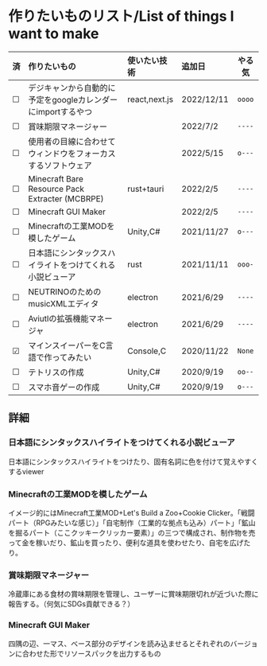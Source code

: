 # 作りたいものリスト/List of things I want to make

| 済       | 作りたいもの                                                 | 使いたい技術  | 追加日     | やる気 |
| :------- | :----------------------------------------------------------- | :------------ | :--------- | :----: |
| &#9744;  | デジキャンから自動的に予定をgoogleカレンダーにimportするやつ | react,next.js | 2022/12/11 | `oooo` |
| &#9744;  | 賞味期限マネージャー                                         |               | 2022/7/2   | `----` |
| &#9744;  | 使用者の目線に合わせてウィンドウをフォーカスするソフトウェア |               | 2022/5/15  | `o---` |
| &#9744;  | Minecraft Bare Resource Pack Extracter (MCBRPE)              | rust+tauri    | 2022/2/5   | `----` |
| &#9744;  | Minecraft GUI Maker                                          |               | 2022/2/5   | `----` |
| &#9744;  | Minecraftの工業MODを模したゲーム                             | Unity,C#      | 2021/11/27 | `o---` |
| &#9744;  | 日本語にシンタックスハイライトをつけてくれる小説ビューア     | rust          | 2021/11/11 | `ooo-` |
| &#9744;  | NEUTRINOのためのmusicXMLエディタ                             | electron      | 2021/6/29  | `----` |
| &#9744;  | Aviutlの拡張機能マネージャ                                   | electron      | 2021/6/29  | `----` |
| &#x2611; | マインスイーパーをC言語で作ってみたい                        | Console,C     | 2020/11/22 | `None` |
| &#9744;  | テトリスの作成                                               | Unity,C#      | 2020/9/19  | `oo--` |
| &#9744;  | スマホ音ゲーの作成                                           | Unity,C#      | 2020/9/19  | `o---` |

## 詳細
### 日本語にシンタックスハイライトをつけてくれる小説ビューア
日本語にシンタックスハイライトをつけたり、固有名詞に色を付けて覚えやすくするviewer
### Minecraftの工業MODを模したゲーム
イメージ的にはMinecraft工業MOD+Let's Build a Zoo+Cookie Clicker。「戦闘パート（RPGみたいな感じ）」「自宅制作（工業的な拠点も込み）パート」「鉱山を掘るパート（ここクッキークリッカー要素）」の三つで構成され、制作物を売って金を稼いだり、鉱山を買ったり、便利な道具を使わせたり、自宅を広げたり。

### 賞味期限マネージャー
冷蔵庫にある食材の賞味期限を管理し、ユーザーに賞味期限切れが近づいた際に報告する。（何気にSDGs貢献できる？）

### Minecraft GUI Maker
四隅の辺、一マス、ベース部分のデザインを読み込ませるとそれぞれのバージョンに合わせた形でリソースパックを出力するもの
